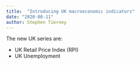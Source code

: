 ```yaml
---
title:  "Introducing UK macroeconomic indicators"
date: "2020-08-11"
author: Stephen Tierney
---
```


The new UK series are:
- UK Retail Price Index (RPI)
- UK Unemployment
